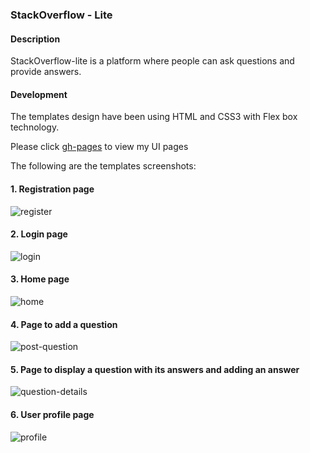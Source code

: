 
### StackOverflow - Lite

#### Description
StackOverflow-lite is a platform where people can ask questions and provide answers. 

#### Development
The templates design have been using HTML and CSS3 with Flex box technology.


Please click [gh-pages](https://nduhiu17.github.io/StackOverflow-lite/) to view my UI pages

The following are the templates screenshots:

#### 1. Registration page
![register](https://user-images.githubusercontent.com/30591881/44837544-95739880-ac42-11e8-8e1f-5744a4ce18c4.png)

#### 2. Login page
![login](https://user-images.githubusercontent.com/30591881/44837649-d370bc80-ac42-11e8-8f24-d60651b55afb.png)

#### 3. Home page
![home](https://user-images.githubusercontent.com/30591881/44837688-f3a07b80-ac42-11e8-84d0-4d514a84d305.png)

#### 4. Page to add a question
![post-question](https://user-images.githubusercontent.com/30591881/44837800-41b57f00-ac43-11e8-8aca-653eef14981a.png)

#### 5. Page to display a question with its answers and adding an answer
![question-details](https://user-images.githubusercontent.com/30591881/44837865-6f9ac380-ac43-11e8-9caa-7af01a55c047.png)

#### 6. User profile page
![profile](https://user-images.githubusercontent.com/30591881/44837945-a2dd5280-ac43-11e8-893d-8c79cda9434a.png)


